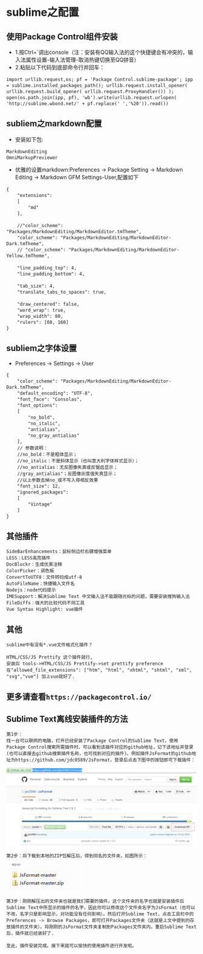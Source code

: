 # sublime之配置

<!-- toc -->

## 使用Package Control组件安装
* 1.按Ctrl+`调出console（注：安装有QQ输入法的这个快捷键会有冲突的，输入法属性设置-输入法管理-取消热键切换至QQ拼音）
* 2.粘贴以下代码到底部命令行并回车：
```
import urllib.request,os; pf = 'Package Control.sublime-package'; ipp = sublime.installed_packages_path(); urllib.request.install_opener( urllib.request.build_opener( urllib.request.ProxyHandler()) ); open(os.path.join(ipp, pf), 'wb').write(urllib.request.urlopen( 'http://sublime.wbond.net/' + pf.replace(' ','%20')).read())
```

## subliem之markdown配置
* 安装如下包:
```
MarkdownEditing
OmniMarkupPreviewer
```

* 优雅的设置markdown:Preferences → Package Setting → Markdown Editing → Markdown GFM Settings-User,配置如下
```
{
    "extensions":
    [
        "md"
    ],

    //"color_scheme": "Packages/MarkdownEditing/MarkdownEditor.tmTheme",
    "color_scheme": "Packages/MarkdownEditing/MarkdownEditor-Dark.tmTheme",
    // "color_scheme": "Packages/MarkdownEditing/MarkdownEditor-Yellow.tmTheme",

    "line_padding_top": 4,
    "line_padding_bottom": 4,

    "tab_size": 4,
    "translate_tabs_to_spaces": true,

    "draw_centered": false,
    "word_wrap": true,
    "wrap_width": 80,
    "rulers": [60, 160]
}
```

## subliem之字体设置
* Preferences → Settings → User
```
{
    "color_scheme": "Packages/MarkdownEditing/MarkdownEditor-Dark.tmTheme",
    "default_encoding": "UTF-8",
    "font_face": "Consolas",
    "font_options":
    [
        "no_bold",
        "no_italic",
        "antialias",
        "no_gray_antialias"
    ],
    // 参数说明：
    //no_bold：不是粗体显示；
    //no_italic：不是斜体显示（也叫意大利字体样式显示）；
    //no_antialias：无反图像失真或反锯齿显示；
    //gray_antialias"；反图像灰度值失真显示；
    //以上参数去掉no_或不写入得相反效果
    "font_size": 12,
    "ignored_packages":
    [
        "Vintage"
    ]
}
```

## 其他插件

```
SideBarEnhancements：鼠标侧边栏右键增强菜单
LESS：LESS高亮插件
Doc​Blockr：生成优美注释
Color​Picker：调色板
ConvertToUTF8：文件转码成utf-8
AutoFileName：快捷输入文件名
Nodejs：node代码提示
IMESupport：解决Sublime Text 中文输入法不能跟随光标的问题，需要安装搜狗输入法
FileDiffs：强大的比较代码不同工具
Vue Syntax Highlight: vue插件
```

## 其他
```
sublime中有没有*.vue文件格式化插件？

HTML/CSS/JS Prettify 这个插件就行,
安装后 tools->HTML/CSS/JS Prettify->set prettify preference
在"allowed_file_extensions": ["htm", "html", "xhtml", "shtml", "xml", "svg","vue"] 加上vue就好了.
```


## 更多请查看```https://packagecontrol.io/```


## Sublime Text离线安装插件的方法
```
第1步：
找一台可以联网的电脑，打开已经安装了Package Control的Sublime Text，使用Package Control搜索所需插件时，可以看到该插件对应的github地址，记下该地址并登录(也可以直接去github搜索插件名称，也可找到对应的插件)。例如插件JsFormat的github地址为https://github.com/jdc0589/JsFormat，登录后点击下图中的按钮即可下载插件：
```

![sublime插件安装](./images/sublime插件安装.png)

```
第2步：将下载到本地的ZIP包解压后，得到同名的文件夹，如图所示：
```

![sublime插件安装2](./images/sublime插件安装2.png)

```
第3步：刚刚解压出的文件夹也就是我们需要的插件。这个文件夹的名字也就是安装插件后Sublime Text中所显示的插件的名字，因此你可以修改这个文件夹名字为JsFormat（也可以不改，名字只是影响显示，对功能没有任何影响）。然后打开Sublime Text，点击工具栏中的Preferences -> Browse Packages，即可打开Packages文件夹（这就是上文中提到的存放插件的文件夹）。将刚刚的JsFormat文件夹复制到Packages文件夹内，重启Sublime Text后，插件就已经装好了.

至此，插件安装完成。接下来就可以愉快的使用插件进行开发啦。
```